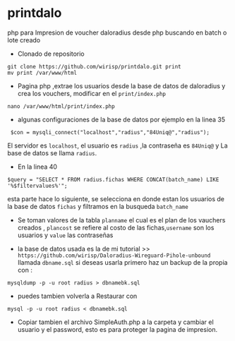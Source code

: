 # printdalo
php para Impresion de voucher daloradius desde php buscando en batch o lote creado
- Clonado de repositorio
```
git clone https://github.com/wirisp/printdalo.git print
mv print /var/www/html
```

- Pagina php ,extrae los usuarios desde la base de datos de daloradius y crea los vouchers, modificar en el `print/index.php` 
```
nano /var/www/html/print/index.php
```

- algunas configuraciones de la base de datos por ejemplo en la linea 35

```
 $con = mysqli_connect("localhost","radius","84Uniq@","radius");
```
El servidor es `localhost`, el usuario es `radius` ,la contraseña es `84Uniq@` y La base de datos se llama `radius`.

- En la linea 40
```
$query = "SELECT * FROM radius.fichas WHERE CONCAT(batch_name) LIKE '%$filtervalues%'";
```

esta parte hace lo siguiente, se selecciona en donde estan los usuarios de la base de datos `fichas` y filtramos en la busqueda `batch_name`

- Se toman valores de la tabla `planname` el cual es el plan de los vauchers creados , `plancost` se refiere al costo de las fichas,`username` son los usuarios y `value` las contraseñas

- la base de datos usada es la de mi tutorial >> `https://github.com/wirisp/Daloradius-Wireguard-Pihole-unbound` llamada `dbname.sql`
si deseas usarla primero haz un backup de la propia con :
```
mysqldump -p -u root radius > dbnamebk.sql
```
- puedes tambien volverla a Restaurar con
```
mysql -p -u root radius < dbnamebk.sql
```

- Copiar tambien el archivo SimpleAuth.php a la carpeta y cambiar el usuario y el password, esto es para proteger la pagina de impresion.
